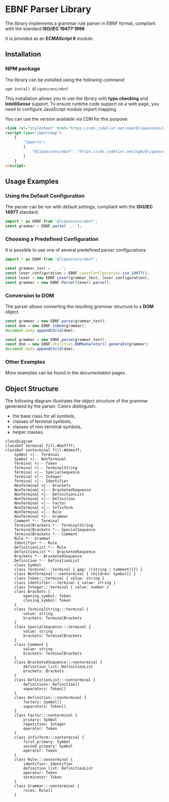 # EBNF Parser Library

The library implements a grammar rule parser in EBNF format, compliant with the standard __ISO/IEC 19477:1996__.

It is provided as an __ECMAScript 6__ module.

## Installation

### NPM package

The library can be installed using the following command:

```
npm install @liquescens/ebnf
```

This installation allows you to use the library with __type checking__ and __IntelliSense__ support. To ensure runtime code support on a web page, you need to configure JavaScript module import mapping.

You can use the version available via CDN for this purpose:

```html
<link rel="stylesheet" href="https://cdn.jsdelivr.net/npm/@liquescens/ebnf/default.css" />
<script type="importmap">
    {
        "imports":
        {
            "@liquescens/ebnf": "https://cdn.jsdelivr.net/npm/@liquescens/ebnf/index.js",
        }
    }
</script>
```

## Usage Examples

### Using the Default Configuration

The parser can be run with default settings, compliant with the __ISO/IEC 14977__ standard.

```javascript
import * as EBNF from '@liquescens/ebnf';
const grammar = EBNF.parse('...');
```

### Choosing a Predefined Configuration

It is possible to use one of several predefined parser configurations.

```javascript
import * as EBNF from '@liquescens/ebnf';

const grammar_text = '...';
const lexer_configuration = EBNF.LexerConfiguration.iso_14977();
const lexer = new EBNF.Lexer(grammar_text, lexer_configuration);
const grammar = new EBNF.Parser(lexer).parse();
```

### Conversion to DOM

The parser allows converting the resulting grammar structure to a __DOM__ object.

```javascript
const grammar = new EBNF.parse(grammar_text);
const dom = new EBNF.toDom(grammar);
document.body.appendChild(dom);
```

```javascript
const grammar = new EBNF.parse(grammar_text);
const dom = new EBNF.Utilities.DOMGenerator().generate(grammar);
document.body.appendChild(dom);
```

### Other Examples

More examples can be found in the documentation pages.

## Object Structure

The following diagram illustrates the object structure of the grammar generated by the parser. Colors distinguish:

- the base class for all symbols,
- classes of terminal symbols,
- classes of non-terminal symbols,
- helper classes.

```mermaid
classDiagram
classDef terminal fill:#eeffff;
classDef nonterminal fill:#ddeeff;
    Symbol <|-- Terminal
    Symbol <|-- NonTerminal
    Terminal <|-- Token
    Terminal <|-- TerminalString
    Terminal <|-- SpecialSequence
    Terminal <|-- Integer
    Terminal <|-- Identifier
    NonTerminal <|-- Brackets
    NonTerminal <|-- BracketedSequence
    NonTerminal <|-- DefinitionList
    NonTerminal <|-- Definition
    NonTerminal <|-- Factor
    NonTerminal <|-- InfixTerm
    NonTerminal <|-- Rule
    NonTerminal <|-- Grammar
    Comment *-- Terminal
    TerminalBrackets *-- TerminalString
    TerminalBrackets *-- SpecialSequence
    TerminalBrackets *-- Comment
    Rule *-- Grammar
    Identifier *-- Rule
    DefinitionList *-- Rule
    DefinitionList *-- BracketedSequence
    Brackets *-- BracketedSequence
    Definition *-- DefinitionList
    class Symbol
    class Terminal:::terminal { gap: ((string | Comment)[]) }
    class NonTerminal:::nonterminal { children: Symbol[] }
    class Token:::terminal { value: string }
    class Identifier:::terminal { value: string }
    class Integer:::terminal { value: number }
    class Brackets {
        opening_symbol: Token
        closing_symbol: Token
    }
    class TerminalString:::terminal { 
        value: string
        brackets: TerminalBrackets 
    }
    class SpecialSequence:::terminal {
        value: string
        brackets: TerminalBrackets 
    }
    class Comment {
        value: string
        brackets: TerminalBrackets 
    }
    class BracketedSequence:::nonterminal {
        definition_list: DefinitionList
        brackets: Brackets
    }
    class DefinitionList:::nonterminal {
        definitions: Definition[]
        separators: Token[]
    }
    class Definition:::nonterminal {
        factors: Symbol[]
        separators: Token[]
    }
    class Factor:::nonterminal {
        primary: Symbol
        repetition: Integer
        operator: Token
    }
    class InfixTerm:::nonterminal {
        first_primary: Symbol
        second_primary: Symbol
        operator: Token
    }
    class Rule:::nonterminal {
        identifier: Identifier
        definition_list: DefinitionList
        operator: Token
        terminator: Token
    }
    class Grammar:::nonterminal {
        rules: Rule[]
    }
```
